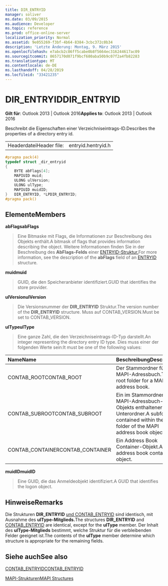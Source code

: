 ```yaml
---
title: DIR_ENTRYID
manager: soliver
ms.date: 03/09/2015
ms.audience: Developer
ms.topic: reference
ms.prod: office-online-server
localization_priority: Normal
ms.assetid: 9e055269-f3bf-4b64-8384-3cbc372c0b34
description: 'Letzte Änderung: Montag, 9. März 2015'
ms.openlocfilehash: e7abcb2c86ff5cabe0b8f5664ec316244617ac09
ms.sourcegitcommit: 8657170d071f9bcf680aba50b9c07f2a4fb82283
ms.translationtype: MT
ms.contentlocale: de-DE
ms.lasthandoff: 04/28/2019
ms.locfileid: "33421235"
---
```

# <a name="dir_entryid"></a><span data-ttu-id="3c879-103">DIR_ENTRYID</span><span class="sxs-lookup"><span data-stu-id="3c879-103">DIR_ENTRYID</span></span>

  
  
<span data-ttu-id="3c879-104">**Gilt für**: Outlook 2013 | Outlook 2016</span><span class="sxs-lookup"><span data-stu-id="3c879-104">**Applies to**: Outlook 2013 | Outlook 2016</span></span> 
  
<span data-ttu-id="3c879-105">Beschreibt die Eigenschaften einer Verzeichniseintrags-ID.</span><span class="sxs-lookup"><span data-stu-id="3c879-105">Describes the properties of a directory entry id.</span></span>
  
|||
|:-----|:-----|
|<span data-ttu-id="3c879-106">Headerdatei</span><span class="sxs-lookup"><span data-stu-id="3c879-106">Header file:</span></span>  <br/> |<span data-ttu-id="3c879-107">entryid.h</span><span class="sxs-lookup"><span data-stu-id="3c879-107">entryid.h</span></span>  <br/> |
   
```cpp
#pragma pack(4)
typedef struct _dir_entryid
{
    BYTE abFlags[4]; 
    MAPIUID muid; 
    ULONG ulVersion; 
    ULONG ulType; 
    MAPIUID muidID; 
}   DIR_ENTRYID, *LPDIR_ENTRYID; 
#pragma pack()
```

## <a name="members"></a><span data-ttu-id="3c879-108">Elemente</span><span class="sxs-lookup"><span data-stu-id="3c879-108">Members</span></span>

 <span data-ttu-id="3c879-109">**abFlags**</span><span class="sxs-lookup"><span data-stu-id="3c879-109">**abFlags**</span></span>
  
> <span data-ttu-id="3c879-110">Eine Bitmaske mit Flags, die Informationen zur Beschreibung des Objekts enthält.</span><span class="sxs-lookup"><span data-stu-id="3c879-110">A bitmask of flags that provides information describing the object.</span></span> <span data-ttu-id="3c879-111">Weitere Informationen finden Sie in der Beschreibung des **AbFlags-Felds** einer [ENTRYID-Struktur.](entryid.md)</span><span class="sxs-lookup"><span data-stu-id="3c879-111">For more information, see the description of the **abFlags** field of an [ENTRYID](entryid.md) structure.</span></span> 
    
 <span data-ttu-id="3c879-112">**muid**</span><span class="sxs-lookup"><span data-stu-id="3c879-112">**muid**</span></span>
  
> <span data-ttu-id="3c879-113">GUID, die den Speicheranbieter identifiziert.</span><span class="sxs-lookup"><span data-stu-id="3c879-113">GUID that identifies the store provider.</span></span>
    
 <span data-ttu-id="3c879-114">**ulVersion**</span><span class="sxs-lookup"><span data-stu-id="3c879-114">**ulVersion**</span></span>
  
> <span data-ttu-id="3c879-115">Die Versionsnummer der **DIR_ENTRYID** Struktur.</span><span class="sxs-lookup"><span data-stu-id="3c879-115">The version number of the **DIR_ENTRYID** structure.</span></span> <span data-ttu-id="3c879-116">Muss auf CONTAB_VERSION.</span><span class="sxs-lookup"><span data-stu-id="3c879-116">Must be set to CONTAB_VERSION.</span></span> 
    
 <span data-ttu-id="3c879-117">**ulType**</span><span class="sxs-lookup"><span data-stu-id="3c879-117">**ulType**</span></span>
  
> <span data-ttu-id="3c879-118">Eine ganze Zahl, die den Verzeichniseintrags-ID-Typ darstellt.</span><span class="sxs-lookup"><span data-stu-id="3c879-118">An integer representing the directory entry ID type.</span></span> <span data-ttu-id="3c879-119">Dies muss einer der folgenden Werte sein:</span><span class="sxs-lookup"><span data-stu-id="3c879-119">It must be one of the following values:</span></span>
    
|<span data-ttu-id="3c879-120">**Name**</span><span class="sxs-lookup"><span data-stu-id="3c879-120">**Name**</span></span>|<span data-ttu-id="3c879-121">**Beschreibung**</span><span class="sxs-lookup"><span data-stu-id="3c879-121">**Description**</span></span>|
|:-----|:-----|
|<span data-ttu-id="3c879-122">CONTAB_ROOT</span><span class="sxs-lookup"><span data-stu-id="3c879-122">CONTAB_ROOT</span></span>  <br/> |<span data-ttu-id="3c879-123">Der Stammordner für ein MAPI-Adressbuch.</span><span class="sxs-lookup"><span data-stu-id="3c879-123">The root folder for a MAPI address book.</span></span>  <br/> |
|<span data-ttu-id="3c879-124">CONTAB_SUBROOT</span><span class="sxs-lookup"><span data-stu-id="3c879-124">CONTAB_SUBROOT</span></span>  <br/> |<span data-ttu-id="3c879-125">Ein im Stammordner des MAPI-Adressbuch-Objekts enthaltener Unterordner.</span><span class="sxs-lookup"><span data-stu-id="3c879-125">A subfolder contained within the root folder of the MAPI address book object.</span></span>  <br/> |
|<span data-ttu-id="3c879-126">CONTAB_CONTAINER</span><span class="sxs-lookup"><span data-stu-id="3c879-126">CONTAB_CONTAINER</span></span>  <br/> |<span data-ttu-id="3c879-127">Ein Address Book Container-Objekt.</span><span class="sxs-lookup"><span data-stu-id="3c879-127">An address book container object.</span></span>  <br/> |
   
 <span data-ttu-id="3c879-128">**muidID**</span><span class="sxs-lookup"><span data-stu-id="3c879-128">**muidID**</span></span>
  
> <span data-ttu-id="3c879-129">Eine GUID, die das Anmeldeobjekt identifiziert.</span><span class="sxs-lookup"><span data-stu-id="3c879-129">A GUID that identifies the logon object.</span></span>
    
## <a name="remarks"></a><span data-ttu-id="3c879-130">Hinweise</span><span class="sxs-lookup"><span data-stu-id="3c879-130">Remarks</span></span>

<span data-ttu-id="3c879-131">Die Strukturen **DIR_ENTRYID** [und CONTAB_ENTRYID](contab_entryid.md) sind identisch, mit Ausnahme des **ulType-Mitglieds.**</span><span class="sxs-lookup"><span data-stu-id="3c879-131">The structures **DIR_ENTRYID** and [CONTAB_ENTRYID](contab_entryid.md) are identical, except for the **ulType** member.</span></span> <span data-ttu-id="3c879-132">Der Inhalt des **ulType-Mitglieds** bestimmt, welche Struktur für die verbleibenden Felder geeignet ist.</span><span class="sxs-lookup"><span data-stu-id="3c879-132">The contents of the **ulType** member determine which structure is appropriate for the remaining fields.</span></span> 
  
## <a name="see-also"></a><span data-ttu-id="3c879-133">Siehe auch</span><span class="sxs-lookup"><span data-stu-id="3c879-133">See also</span></span>



[<span data-ttu-id="3c879-134">CONTAB_ENTRYID</span><span class="sxs-lookup"><span data-stu-id="3c879-134">CONTAB_ENTRYID</span></span>](contab_entryid.md)


[<span data-ttu-id="3c879-135">MAPI-Strukturen</span><span class="sxs-lookup"><span data-stu-id="3c879-135">MAPI Structures</span></span>](mapi-structures.md)

